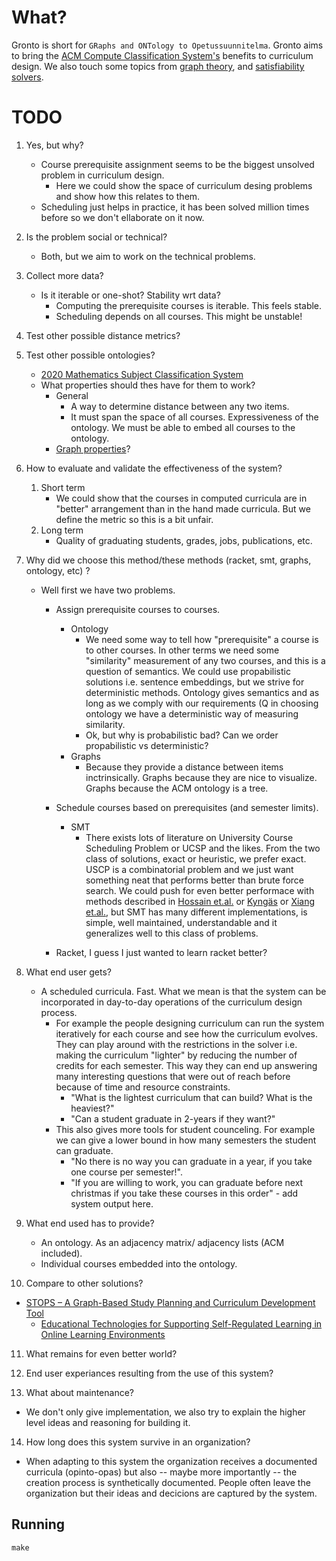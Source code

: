 # What?

Gronto is short for `GRaphs and ONTology to Opetussuunnitelma`. Gronto aims to
bring the [ACM Compute Classification System's](https://dl.acm.org/ccs)
benefits to curriculum design. We also touch some topics from [graph
theory](https://en.wikipedia.org/wiki/Graph_theory), and [satisfiability
solvers](https://en.wikipedia.org/wiki/Satisfiability_modulo_theories).

# TODO

1. Yes, but why?
   - Course prerequisite assignment seems to be the biggest unsolved problem in
     curriculum design.
       - Here we could show the space of curriculum desing problems and show
         how this relates to them.
   - Scheduling just helps in practice, it has been solved million times before
     so we don't ellaborate on it now.

2. Is the problem social or technical?
   - Both, but we aim to work on the technical problems.

3. Collect more data?
   - Is it iterable or one-shot? Stability wrt data?
      - Computing the prerequisite courses is iterable. This feels stable.
      - Scheduling depends on all courses. This might be unstable!

4. Test other possible distance metrics?

5. Test other possible ontologies?
   - [2020 Mathematics Subject Classification System](https://mathscinet.ams.org/mathscinet/msc/msc2020.html)
   - What properties should thes have for them to work?
      - General
          - A way to determine distance between any two items.
          - It must span the space of all courses. Expressiveness of the ontology.
            We must be able to embed all courses to the ontology.
      - [Graph properties](https://en.wikipedia.org/wiki/Graph_property)?

6. How to evaluate and validate the effectiveness of the system?
   1. Short term
       - We could show that the courses in computed curricula are in "better"
         arrangement than in the hand made curricula. But we define the metric
         so this is a bit unfair.
   2. Long term
       - Quality of graduating students, grades, jobs, publications, etc.

7. Why did we choose this method/these methods (racket, smt, graphs, ontology, etc) ?
   - Well first we have two problems.
       - Assign prerequisite courses to courses.
           - Ontology
               - We need some way to tell how "prerequisite" a course is to
                 other courses. In other terms we need some "similarity"
                 measurement of any two courses, and this is a question of
                 semantics. We could use propabilistic solutions i.e. sentence
                 embeddings, but we strive for deterministic methods. Ontology
                 gives semantics and as long as we comply with our requirements (Q
                 in choosing ontology we have a deterministic way of measuring
                 similarity.
               - Ok, but why is probabilistic bad? Can we order propabilistic vs
                 deterministic?
           - Graphs
               - Because they provide a distance between items inctrinsically.
                 Graphs because they are nice to visualize. Graphs because the
                 ACM ontology is a tree.

       - Schedule courses based on prerequisites (and semester limits).
           - SMT
               - There exists lots of literature on University Course
                 Scheduling Problem or UCSP and the likes. From the two class
                 of solutions, exact or heuristic, we prefer exact. USCP is a
                 combinatorial problem and we just want something neat that
                 performs better than brute force search. We could push for
                 even better performace with methods described in [Hossain et.al.](https://pure.ulster.ac.uk/ws/portalfiles/portal/76764440/accepted_version_Optimization_of_University_Course_Scheduling_Problem_NSiddique.pdf) or [Kyngäs](https://www.utupub.fi/bitstream/handle/10024/72127/D140%20doria.pdf?sequence=1&isAllowed=y)
                 or [Xiang et.al.](https://doi.org/10.1016/j.eswa.2024.123383),
                 but SMT has many different implementations, is simple, well
                 maintained, understandable and it generalizes well to this
                 class of problems.

       - Racket, I guess I just wanted to learn racket better?

8. What end user gets?
   - A scheduled curricula. Fast. What we mean is that the system can be
     incorporated in day-to-day operations of the curriculum design process.
       - For example the people designing curriculum can run the system
         iteratively for each course and see how the curriculum evolves. They
         can play around with the restrictions in the solver i.e. making the
         curriculum "lighter" by reducing the number of credits for each
         semester. This way they can end up answering many interesting
         questions that were out of reach before because of time and resource
         constraints.
           - "What is the lightest curriculum that can build? What is the heaviest?"
           - "Can a student graduate in 2-years if they want?"
       - This also gives more tools for student counceling. For example we can
         give a lower bound in how many semesters the student can graduate.
           - "No there is no way you can graduate in a year, if you take one
             course per semester!".
           - "If you are willing to work, you can graduate before next
             christmas if you take these courses in this order" - add system
             output here.

9. What end used has to provide?
   - An ontology. As an adjacency matrix/ adjacency lists (ACM included).
   - Individual courses embedded into the ontology.

10. Compare to other solutions?
   - [STOPS – A Graph-Based Study Planning and Curriculum Development Tool](https://dl.acm.org/doi/pdf/10.1145/2674683.2674689)
       - [Educational Technologies for Supporting Self-Regulated Learning in Online Learning Environments](https://aaltodoc.aalto.fi/server/api/core/bitstreams/9a88834a-affe-4a5f-92fd-6b2340c6336b/content)

11. What remains for even better world?
12.  End user experiances resulting from the use of this system?

13.  What about maintenance?
   - We don't only give implementation, we also try to explain the higher level
     ideas and reasoning for building it.

14. How long does this system survive in an organization?
   - When adapting to this system the organization receives a documented
     curricula (opinto-opas) but also -- maybe more importantly -- the creation
     process is synthetically documented. People often leave the organization
     but their ideas and decicions are captured by the system.

## Running

`make`
